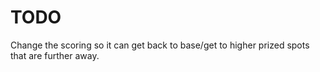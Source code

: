 # TODO

Change the scoring so it can get back to base/get to higher prized spots that are further away.